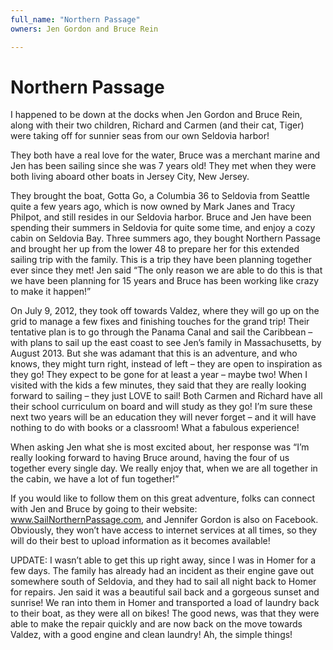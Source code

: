 ```yaml
---
full_name: "Northern Passage"
owners: Jen Gordon and Bruce Rein

---
```

# Northern Passage

I happened to be down at the docks when Jen Gordon and Bruce Rein, along with their two children, Richard and Carmen (and their cat, Tiger) were taking off for sunnier seas from our own Seldovia harbor!

They both have a real love for the water, Bruce was a merchant marine and Jen has been sailing since she was 7 years old!  They met when they were both living aboard other boats in Jersey City, New Jersey.

They brought the boat, Gotta Go, a Columbia 36 to Seldovia from Seattle quite a few years ago, which is now owned by Mark Janes and Tracy Philpot, and still resides in our Seldovia harbor.   Bruce and Jen have been spending their summers in Seldovia for quite some time, and enjoy a cozy cabin on Seldovia Bay.
Three summers ago, they bought Northern Passage and brought her up from the lower 48 to prepare her for this extended sailing trip with the family.  This is a trip they have been planning together ever since they met!  Jen said “The only reason we are able to do this is that we have been planning for 15 years and Bruce has been working like crazy to make it happen!”

On July 9, 2012,  they took off towards Valdez, where they will go up on the grid to manage a few  fixes and finishing touches for the grand trip!  Their tentative plan is to go through the Panama Canal and sail the Caribbean – with plans to sail up the east coast to see Jen’s family in Massachusetts, by August 2013.  But she was adamant that this is an adventure, and who knows, they might turn right, instead of left – they are open to inspiration as they go!  They expect to be gone for at least a year – maybe two!   When I visited with the kids a few minutes, they said that they are really looking forward to sailing – they just LOVE to sail!  Both Carmen and Richard have all their school curriculum on board and will study as they go!  I’m sure these next two years will be an education they will never forget – and it will have nothing to do with books or a classroom!  What a fabulous experience!

When asking Jen what she is most excited about, her response was “I’m really looking forward to having Bruce around, having the four of us together every single day.  We really enjoy that, when we are all together in the cabin, we have a lot of fun together!”

If you would like to follow them on this great adventure, folks can connect with Jen and Bruce by going to their website:  www.SailNorthernPassage.com, and Jennifer Gordon is also on Facebook.    Obviously, they won’t have access to internet services at all times, so they will do their best to upload information as it becomes available!

UPDATE:  I wasn’t able to get this up right away, since I was in Homer for a few days.  The family has already had an incident as their engine gave out somewhere south of Seldovia, and they had to sail all night back to Homer for repairs.  Jen said it was a beautiful sail back and a gorgeous sunset and sunrise!  We ran into them in Homer and transported a load of laundry back to their boat, as they were all on bikes!   The good news, was that they were able to make the repair quickly and are now back on the move towards Valdez, with a good engine and clean laundry!  Ah, the simple things!